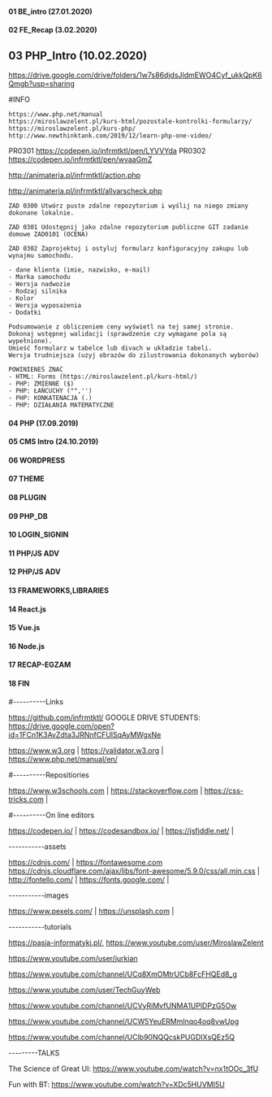 #### 01 BE_intro (27.01.2020) 
#### 02 FE_Recap (3.02.2020)
## 03 PHP_Intro (10.02.2020)
https://drive.google.com/drive/folders/1w7s86djdsJIdmEWO4Cyf_ukkQpK6Qmgb?usp=sharing

#INFO
```
https://www.php.net/manual
https://miroslawzelent.pl/kurs-html/pozostale-kontrolki-formularzy/
https://miroslawzelent.pl/kurs-php/
http://www.newthinktank.com/2019/12/learn-php-one-video/
```

PR0301 https://codepen.io/infrmtktl/pen/LYVVYda
PR0302 https://codepen.io/infrmtktl/pen/wvaaGmZ

http://animateria.pl/infrmtktl/action.php

http://animateria.pl/infrmtktl/allvarscheck.php

```
ZAD 0300 Utwórz puste zdalne repozytorium i wyślij na niego zmiany dokonane lokalnie.

ZAD 0301 Udostępnij jako zdalne repozytorium publiczne GIT zadanie domowe ZAD0101 (OCENA)

ZAD 0302 Zaprojektuj i ostyluj formularz konfiguracyjny zakupu lub wynajmu samochodu.

- dane klienta (imie, nazwisko, e-mail)
- Marka samochodu
- Wersja nadwozie
- Rodzaj silnika
- Kolor
- Wersja wyposażenia
- Dodatki

Podsumowanie z obliczeniem ceny wyświetl na tej samej stronie. 
Dokonaj wstępnej walidacji (sprawdzenie czy wymagane pola są wypełnione).
Umieść formularz w tabelce lub divach w układzie tabeli.
Wersja trudniejsza (uzyj obrazów do zilustrowania dokonanych wyborów)
```

```
POWINIENEŚ ZNAĆ
- HTML: Forms (https://miroslawzelent.pl/kurs-html/)
- PHP: ZMIENNE ($)
- PHP: ŁAŃCUCHY ("",'')
- PHP: KONKATENACJA (.)
- PHP: DZIAŁANIA MATEMATYCZNE
```

#### 04 PHP (17.09.2019)
#### 05 CMS Intro (24.10.2019)
#### 06 WORDPRESS 
#### 07 THEME 
#### 08 PLUGIN 
#### 09 PHP_DB 
#### 10 LOGIN_SIGNIN 
#### 11 PHP/JS ADV
#### 12 PHP/JS ADV
#### 13 FRAMEWORKS,LIBRARIES
#### 14 React.js
#### 15 Vue.js
#### 16 Node.js
#### 17 RECAP-EGZAM
#### 18 FIN

#----------Links

https://github.com/infrmtktl/ GOOGLE DRIVE STUDENTS: https://drive.google.com/open?id=1FCn1K3AvZdta3JRNnfCFUlSqAyMWgxNe

https://www.w3.org | https://validator.w3.org | https://www.php.net/manual/en/

#----------Repositiories

https://www.w3schools.com | https://stackoverflow.com | https://css-tricks.com |

#----------On line editors

https://codepen.io/ | https://codesandbox.io/ | https://jsfiddle.net/ |

-----------assets

https://cdnjs.com/ | https://fontawesome.com https://cdnjs.cloudflare.com/ajax/libs/font-awesome/5.9.0/css/all.min.css | http://fontello.com/ | https://fonts.google.com/ |

-----------images

https://www.pexels.com/ | https://unsplash.com |

-----------tutorials

https://pasja-informatyki.pl/, https://www.youtube.com/user/MiroslawZelent

https://www.youtube.com/user/jurkian

https://www.youtube.com/channel/UCq8XmOMtrUCb8FcFHQEd8_g

https://www.youtube.com/user/TechGuyWeb

https://www.youtube.com/channel/UCVyRiMvfUNMA1UPlDPzG5Ow

https://www.youtube.com/channel/UCW5YeuERMmlnqo4oq8vwUpg

https://www.youtube.com/channel/UClb90NQQcskPUGDIXsQEz5Q

---------TALKS

The Science of Great UI: https://www.youtube.com/watch?v=nx1tOOc_3fU

Fun with BT: https://www.youtube.com/watch?v=XDc5HUVMI5U
